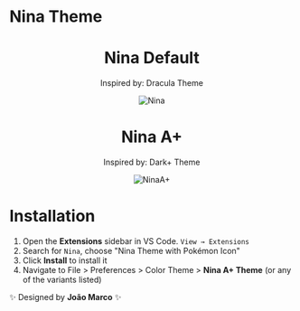 # Nina Theme

<div align="center">

# Nina Default

Inspired by: Dracula Theme

![Nina](https://i.ibb.co/YDcpbVm/nina.png)

# Nina A+

Inspired by: Dark+ Theme

![NinaA+](https://i.ibb.co/pfY3qdf/ninaplus.png)

</div>

# Installation

1. Open the **Extensions** sidebar in VS Code. `View → Extensions`
1. Search for `Nina`, choose "Nina Theme with Pokémon Icon"
1. Click **Install** to install it
1. Navigate to File > Preferences > Color Theme > **Nina A+ Theme** (or any of the variants listed)

✨ Designed by **João Marco** ✨
